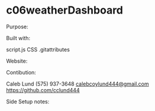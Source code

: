 # c06weatherDashboard
Purpose:

Built with:

script.js
CSS
.gitattributes

Website:


Contibution:

Caleb Lund 
(575) 937-3648 
calebcoylund444@gmail.com 
https://github.com/cclund444

Side Setup notes:

